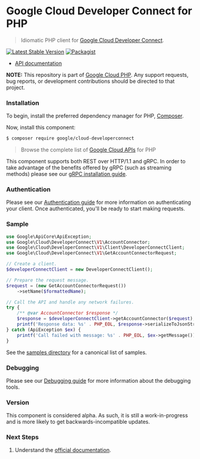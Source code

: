 # Google Cloud Developer Connect for PHP

> Idiomatic PHP client for [Google Cloud Developer Connect](https://cloud.google.com/developer-connect).

[![Latest Stable Version](https://poser.pugx.org/google/cloud-developerconnect/v/stable)](https://packagist.org/packages/google/cloud-developerconnect) [![Packagist](https://img.shields.io/packagist/dm/google/cloud-developerconnect.svg)](https://packagist.org/packages/google/cloud-developerconnect)

* [API documentation](https://cloud.google.com/php/docs/reference/cloud-developerconnect/latest)

**NOTE:** This repository is part of [Google Cloud PHP](https://github.com/googleapis/google-cloud-php). Any
support requests, bug reports, or development contributions should be directed to
that project.

### Installation

To begin, install the preferred dependency manager for PHP, [Composer](https://getcomposer.org/).

Now, install this component:

```sh
$ composer require google/cloud-developerconnect
```

> Browse the complete list of [Google Cloud APIs](https://cloud.google.com/php/docs/reference)
> for PHP

This component supports both REST over HTTP/1.1 and gRPC. In order to take advantage of the benefits
offered by gRPC (such as streaming methods) please see our
[gRPC installation guide](https://cloud.google.com/php/grpc).

### Authentication

Please see our [Authentication guide](https://github.com/googleapis/google-cloud-php/blob/main/AUTHENTICATION.md) for more information
on authenticating your client. Once authenticated, you'll be ready to start making requests.

### Sample

```php
use Google\ApiCore\ApiException;
use Google\Cloud\DeveloperConnect\V1\AccountConnector;
use Google\Cloud\DeveloperConnect\V1\Client\DeveloperConnectClient;
use Google\Cloud\DeveloperConnect\V1\GetAccountConnectorRequest;

// Create a client.
$developerConnectClient = new DeveloperConnectClient();

// Prepare the request message.
$request = (new GetAccountConnectorRequest())
    ->setName($formattedName);

// Call the API and handle any network failures.
try {
    /** @var AccountConnector $response */
    $response = $developerConnectClient->getAccountConnector($request);
    printf('Response data: %s' . PHP_EOL, $response->serializeToJsonString());
} catch (ApiException $ex) {
    printf('Call failed with message: %s' . PHP_EOL, $ex->getMessage());
}
```

See the [samples directory](https://github.com/googleapis/google-cloud-php-developerconnect/tree/main/samples) for a canonical list of samples.

### Debugging

Please see our [Debugging guide](https://github.com/googleapis/google-cloud-php/blob/main/DEBUG.md)
for more information about the debugging tools.

### Version

This component is considered alpha. As such, it is still a work-in-progress and is more likely to get backwards-incompatible updates.

### Next Steps

1. Understand the [official documentation](https://cloud.google.com/developer-connect/docs/overview).
